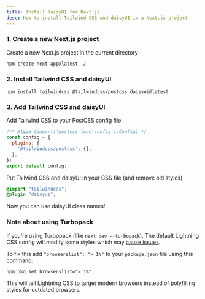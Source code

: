 ```yaml
---
title: Install daisyUI for Next.js
desc: How to install Tailwind CSS and daisyUI in a Next.js project
---
```


<script>
  import Translate from "$components/Translate.svelte"
</script>

### 1. Create a new Next.js project

Create a new Next.js project in the current directory

```sh:Terminal
npm create next-app@latest ./
```

### 2. Install Tailwind CSS and daisyUI

```sh:Terminal
npm install tailwindcss @tailwindcss/postcss daisyui@latest
```

### 3. Add Tailwind CSS and daisyUI

Add Tailwind CSS to your PostCSS config file

```js:postcss.config.mjs
/** @type {import('postcss-load-config').Config} */
const config = {
  plugins: {
    '@tailwindcss/postcss': {},
  },
};
export default config;
```

Put Tailwind CSS and daisyUI in your CSS file (and remove old styles)

```postcss:app/globals.css
@import "tailwindcss";
@plugin "daisyui";
```

Now you can use daisyUI class names!

### Note about using Turbopack

If you're using Turbopack (like `next dev --turbopack`), The default Lightning CSS config will modify some styles which may [cause issues](https://github.com/vercel/next.js/issues/81763).

To fix this add `"browserslist": "> 1%"` to your `package.json` file using this command:

```sh:Terminal
npm pkg set browserslist="> 1%"
```

This will tell Lightning CSS to target modern browsers instead of polyfilling styles for outdated browsers.
